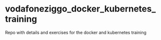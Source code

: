 # vodafoneziggo_docker_kubernetes_training
Repo with details and exercises for the docker and kubernetes training
